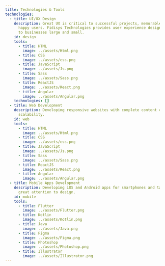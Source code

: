 ```yaml
---
title: Technologies & Tools
technologies:
  - title: UI/UX Design
    description: Great UX is critical to successful projects, memorable brands and
      happy users. Fidisys Technologies provides user experience design services
      to businesses large and small.
    id: design
    tools:
      - title: HTML
        image: ../assets/Html.png
      - title: CSS
        image: ../assets/css.png
      - title: JavaScript
        image: ../assets/Js.png
      - title: Sass
        image: ../assets/Sass.png
      - title: ReactJS
        image: ../assets/React.png
      - title: Angular
        image: ../assets/Angular.png
    technologies: []
  - title: Web Development
    description: Developing responsive websites with complete content control and
      scalability.
    id: web
    tools:
      - title: HTML
        image: ../assets/Html.png
      - title: CSS
        image: ../assets/css.png
      - title: JavaScript
        image: ../assets/Js.png
      - title: Sass
        image: ../assets/Sass.png
      - title: ReactJS
        image: ../assets/React.png
      - title: Angular
        image: ../assets/Angular.png
  - title: Mobile Apps Development
    description: Developing iOS and Android apps for smartphones and tablets with
      great attention to design.
    id: mobile
    tools:
      - title: Flutter
        image: ../assets/Flutter.png
      - title: Kotlin
        image: ../assets/Kotlin.png
      - title: Java
        image: ../assets/Java.png
      - title: Figma
        image: ../assets/Figma.png
      - title: Photoshop
        image: ../assets/Photoshop.png
      - title: Illustrator
        image: ../assets/Illustrator.png
---
```

